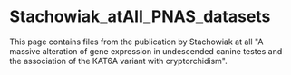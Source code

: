 # Stachowiak_atAll_PNAS_datasets

This page contains files from the publication by Stachowiak at all  "A massive alteration of gene expression in undescended
canine testes and the association of the KAT6A variant with cryptorchidism". 
